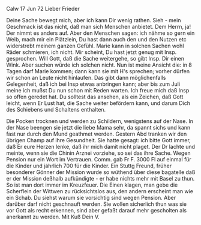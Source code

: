  Calw 17 Jun 72
Lieber Frieder

Deine Sache bewegt mich, aber ich kann Dir wenig rathen. Sieh - mein Geschmack ist das nicht, daß man sich Menschen anbietet. Dem Herrn, ja! Der nimmt es anders auf. Aber den Menschen sagen: ich nähme so gern ein Weib, mach mir ein Plätzlein, Du hast dann auch den und den Nutzen etc widerstrebt meinem ganzen Gefühl. Marie kann in solchen Sachen wohl Räder schmieren, ich nicht. Mir scheint, Du hast jetzt genug mit Insp. gesprochen. Will Gott, daß die Sache weitergehe, so gibt Insp. Dir einen Wink. Aber suchen würde ich solchen nicht. Nun ist meine Ansicht die: in 8 Tagen darf Marie kommen; dann kann sie mit H's sprechen; vorher dürfen wir schon an Leute nicht hinlaufen. Das gibt dann möglichenfalls Gelegenheit, daß ich bei Insp etwas anbringen kann; aber bis zum Juli meine ich mußst Du nun schon mit Reden warten. Ich freue mich daß Insp so offen geredet hat. Du solltest das ansehen, als ein Zeichen, daß Gott leicht, wenn Er Lust hat, die Sache weiter befördern kann, und darum Dich des Schiebens und Schaltens enthalten.

Die Pocken trocknen und werden zu Schildern, wenigstens auf der Nase. In der Nase beengen sie jetzt die liebe Mama sehr, da spannt sichs und kann fast nur durch den Mund geathmet werden. Gestern Abd tranken wir den übrigen Champ auf ihre Gesundheit. Sie hatte gesagt: ich bitte Gott immer, daß Er eure Herzen lenke, daß ihr mich damit nicht plaget. Der Dr lachte und meinte, wenn sie die Chinin Arznei vorziehe, so sei das ihre Sache. 
Wegen Pension nur ein Wort im Vertrauen. Comm. gab Fr F. 3000 Fl auf einmal für die Kinder und jährlich 700 für die Kinder. Ein Stuttg Freund, früher besonderer Gönner der Mission wurde so wüthend über diese bagatelle daß er der Mission deßhalb aufkündigte - er habe nichts mehr mit Basel zu thun. So ist man dort immer im Kreuzfeuer. Die Einen klagen, man gebe die Scherflein der Wittwen zu rücksichtslos aus, den andern erscheint man wie ein Schab. Du siehst warum sie vorsichtig sind wegen Pension. Aber darüber darf nicht geschnauft werden. Sie wollen sicherlich thun was sie vor Gott als recht erkennen, sind aber gefaßt darauf mehr gescholten als anerkannt zu werden. 
 Mit Kuß Dein
 V.
